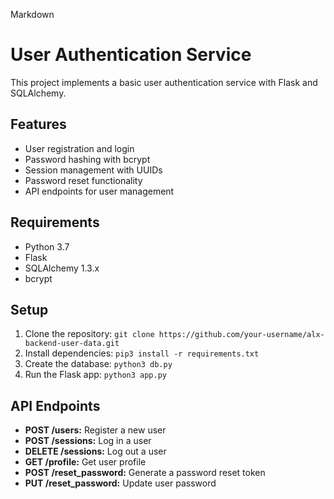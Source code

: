 Markdown
# User Authentication Service

This project implements a basic user authentication service with Flask and SQLAlchemy.

## Features

* User registration and login
* Password hashing with bcrypt
* Session management with UUIDs
* Password reset functionality
* API endpoints for user management

## Requirements

* Python 3.7
* Flask
* SQLAlchemy 1.3.x
* bcrypt

## Setup

1. Clone the repository: `git clone https://github.com/your-username/alx-backend-user-data.git`
2. Install dependencies: `pip3 install -r requirements.txt`
3. Create the database: `python3 db.py`
4. Run the Flask app: `python3 app.py`

## API Endpoints

* **POST /users:** Register a new user
* **POST /sessions:** Log in a user
* **DELETE /sessions:** Log out a user
* **GET /profile:** Get user profile
* **POST /reset_password:** Generate a password reset token
* **PUT /reset_password:** Update user password
